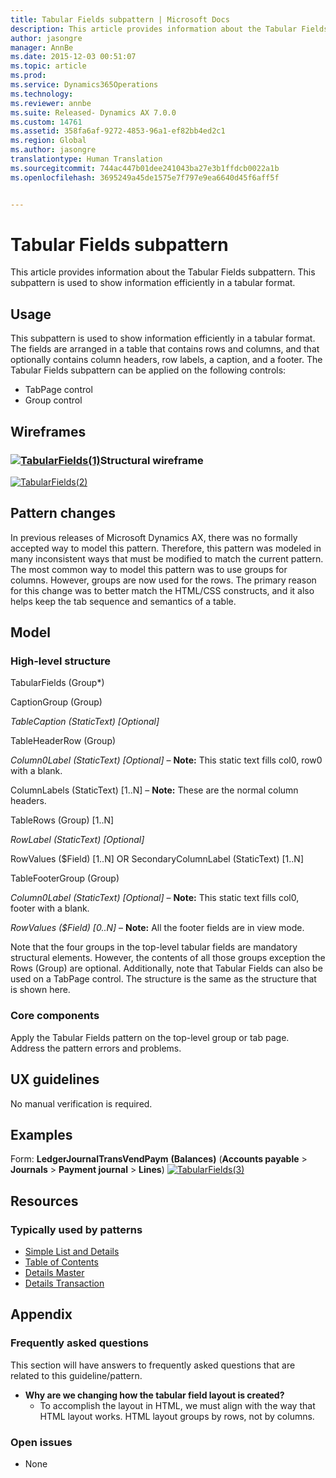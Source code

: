 ```yaml
---
title: Tabular Fields subpattern | Microsoft Docs
description: This article provides information about the Tabular Fields subpattern. This subpattern is used to show information efficiently in a tabular format.
author: jasongre
manager: AnnBe
ms.date: 2015-12-03 00:51:07
ms.topic: article
ms.prod: 
ms.service: Dynamics365Operations
ms.technology: 
ms.reviewer: annbe
ms.suite: Released- Dynamics AX 7.0.0
ms.custom: 14761
ms.assetid: 358fa6af-9272-4853-96a1-ef82bb4ed2c1
ms.region: Global
ms.author: jasongre
translationtype: Human Translation
ms.sourcegitcommit: 744ac447b01dee241043ba27e3b1ffdcb0022a1b
ms.openlocfilehash: 3695249a45de1575e7f797e9ea6640d45f6aff5f


---
```


# <a name="tabular-fields-subpattern"></a>Tabular Fields subpattern

This article provides information about the Tabular Fields subpattern. This subpattern is used to show information efficiently in a tabular format. 

<a name="usage"></a>Usage
-----

This subpattern is used to show information efficiently in a tabular format. The fields are arranged in a table that contains rows and columns, and that optionally contains column headers, row labels, a caption, and a footer. The Tabular Fields subpattern can be applied on the following controls:

-   TabPage control
-   Group control

## <a name="wireframes"></a>Wireframes
### <a name="tabularfields1mediatabularfields1pngmediatabularfields1pngstructural-wireframe"></a>[![TabularFields(1)](./media/tabularfields1.png)](./media/tabularfields1.png)Structural wireframe

[![TabularFields(2)](./media/tabularfields2.png)](./media/tabularfields2.png)

## <a name="pattern-changes"></a>Pattern changes
In previous releases of Microsoft Dynamics AX, there was no formally accepted way to model this pattern. Therefore, this pattern was modeled in many inconsistent ways that must be modified to match the current pattern. The most common way to model this pattern was to use groups for columns. However, groups are now used for the rows. The primary reason for this change was to better match the HTML/CSS constructs, and it also helps keep the tab sequence and semantics of a table.

## <a name="model"></a>Model
### <a name="high-level-structure"></a>High-level structure

TabularFields (Group\*)

CaptionGroup (Group)

*TableCaption (StaticText) \[Optional\]*

TableHeaderRow (Group)

*Column0Label (StaticText) \[Optional\]* – **Note:** This static text fills col0, row0 with a blank.

ColumnLabels (StaticText) \[1..N\] – **Note:** These are the normal column headers.

TableRows (Group) \[1..N\]

*RowLabel (StaticText) \[Optional\]*

RowValues ($Field) \[1..N\] OR SecondaryColumnLabel (StaticText) \[1..N\]

TableFooterGroup (Group)

*Column0Label (StaticText) \[Optional\]* – **Note:** This static text fills col0, footer with a blank.

*RowValues ($Field) \[0..N\]* – **Note:** All the footer fields are in view mode.

Note that the four groups in the top-level tabular fields are mandatory structural elements. However, the contents of all those groups exception the Rows (Group) are optional. Additionally, note that Tabular Fields can also be used on a TabPage control. The structure is the same as the structure that is shown here.

### <a name="core-components"></a>Core components

Apply the Tabular Fields pattern on the top-level group or tab page. Address the pattern errors and problems.

## <a name="ux-guidelines"></a>UX guidelines
No manual verification is required.

## <a name="examples"></a>Examples
Form: **LedgerJournalTransVendPaym** **(Balances)** (**Accounts payable** &gt; **Journals** &gt; **Payment journal** &gt; **Lines**) [![TabularFields(3)](./media/tabularfields3.png)](./media/tabularfields3.png)

## <a name="resources"></a>Resources
### <a name="typically-used-by-patterns"></a>Typically used by patterns

-   [Simple List and Details](https://docs.microsoft.com/en-us/dynamics365/operations/dev-itpro/user-interface/simple-list-and-details-form-pattern)
-   [Table of Contents](https://docs.microsoft.com/en-us/dynamics365/operations/dev-itpro/user-interface/table-of-contents-form-pattern)
-   [Details Master](https://docs.microsoft.com/en-us/dynamics365/operations/dev-itpro/user-interface/details-master-form-pattern)
-   [Details Transaction](https://docs.microsoft.com/en-us/dynamics365/operations/dev-itpro/user-interface/details-transaction-form-pattern)

## <a name="appendix"></a>Appendix
### <a name="frequently-asked-questions"></a>Frequently asked questions

This section will have answers to frequently asked questions that are related to this guideline/pattern.

-   **Why are we changing how the tabular field layout is created?**
    -   To accomplish the layout in HTML, we must align with the way that HTML layout works. HTML layout groups by rows, not by columns.

### <a name="open-issues"></a>Open issues

-   None





<!--HONumber=Feb17_HO3-->


